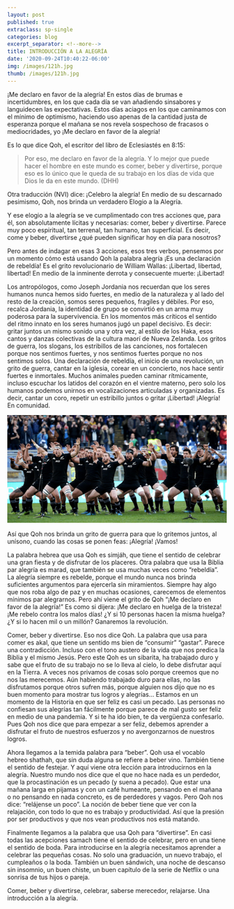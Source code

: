 ```yaml
---
layout: post
published: true
extraclass: sp-single
categories: blog
excerpt_separator: <!--more-->
title: INTRODUCCIÓN A LA ALEGRÍA
date: '2020-09-24T10:40:22-06:00'
img: /images/121h.jpg
thumb: /images/121h.jpg
---
```

¡Me declaro en favor de la alegría! En estos días de brumas e incertidumbres, en los que cada día se van añadiendo sinsabores y languidecen las expectativas.  Estos días aciagos en los que caminamos con el mínimo de optimismo, haciendo uso apenas de la cantidad justa de esperanza porque el mañana se nos revela sospechoso de fracasos o mediocridades, yo ¡Me declaro en favor de la alegría!  

<!--more-->

Es lo que dice Qoh, el escritor del libro de Eclesiastés en 8:15: 

> Por eso, me declaro en favor de la alegría. Y lo mejor que puede hacer el hombre en este mundo es comer, beber y divertirse, porque eso es lo único que le queda de su trabajo en los días de vida que Dios le da en este mundo. (DHH)

Otra traducción (NVI) dice: ¡Celebro la alegría! En medio de su descarnado pesimismo, Qoh, nos brinda un verdadero Elogio a la Alegría. 

Y ese elogio a la alegría se ve cumplimentado con tres acciones que, para él, son absolutamente lícitas y necesarias: comer, beber y divertirse. Parece muy poco espiritual, tan terrenal, tan humano, tan superficial. Es decir, come y beber, divertirse ¿qué pueden significar hoy en día para nosotros? 

Pero antes de indagar en esas 3 acciones, esos tres verbos, pensemos por un momento cómo está usando Qoh la palabra alegría ¡Es una declaración de rebeldía! Es el grito revolucionario de William Wallas: ¡Libertad, libertad, libertad! En medio de la inminente derrota y consecuente muerte: ¡Libertad!

Los antropólogos, como Joseph Jordania nos recuerdan que los seres humanos nunca hemos sido fuertes, en medio de la naturaleza y al lado del resto de la creación, somos seres pequeños, fragiles y débiles. Por eso, recalca Jordania, la identidad de grupo se convirtió en un arma muy poderosa para la supervivencia. En los momentos más críticos el sentido del ritmo innato en los seres humanos jugó un papel decisivo.  Es decir: gritar juntos un mismo sonido una y otra vez, al estilo de los Haka, esos cantos y danzas colectivas de la cultura maorí de Nueva Zelanda.  Los gritos de guerra, los slogans, los estribillos de las canciones, nos fortalecen porque nos sentimos fuertes, y nos sentimos fuertes porque no nos sentimos solos. Una declaración de rebeldía, el inicio de una revolución, un grito de guerra, cantar en la iglesia, corear en un concierto, nos hace sentir fuertes e inmortales. Muchos animales pueden caminar rítmicamente, incluso escuchar los latidos del corazón en el vientre materno, pero solo los humanos podemos unirnos en vocalizaciones articuladas y organizadas. Es decir, cantar un coro, repetir un estribillo juntos o gritar ¡Libertad! ¡Alegría! En comunidad. 

![Equipo de rugby de Nueva Zelanda haciendo su ritual Haka](/images/nintchdbpict0003282237622.jpg)

Así que Qoh nos brinda un grito de guerra para que lo gritemos juntos, al unísono, cuando las cosas se ponen feas: ¡Alegría! ¡Vamos!

La palabra hebrea que usa Qoh es simjáh, que tiene el sentido de celebrar una gran fiesta y de disfrutar de los placeres. Otra palabra que usa la Biblia par alegría es marad, que también se usa muchas veces como “rebeldía”.   La alegría siempre es rebelde, porque el mundo nunca nos brinda suficientes argumentos para ejercerla sin miramientos.  Siempre hay algo que nos roba algo de paz y en muchas ocasiones, carecemos de elementos mínimos par alegrarnos. Pero ahí viene el grito de Qoh “¡Me declaro en favor de la alegría!”  Es como si dijera: ¡Me declaro en huelga de la tristeza! ¡Me rebelo contra los malos días! ¿Y si 10 personas hacen la misma huelga? ¿Y si lo hacen mil o un millón? Ganaremos la revolución. 

Comer, beber y divertirse. Eso nos dice Qoh.  La palabra que usa para comer es akal, que tiene un sentido ms bien de “consumir” “gastar”.  Parece una contradicción. Incluso con el tono austero de la vida que nos predica la Biblia y el mismo Jesús. Pero este Qoh es un sibarita, ha trabajado duro y sabe que el fruto de su trabajo no se lo lleva al cielo, lo debe disfrutar aquí en la Tierra.  A veces nos privamos de cosas solo porque creemos que no nos las merecemos. Aún habiendo trabajado duro para ellas, no las disfrutamos porque otros sufren más, porque alguien nos dijo que no es buen momento para mostrar tus logros y alegrías… Estamos en un momento de la Historia en que ser feliz es casi un pecado.  Las personas no confiesan sus alegrías tan fácilmente porque parece de mal gusto ser feliz en medio de una pandemia. Y si te ha ido bien, te da vergüenza confesarlo. Pues Qoh nos dice que para empezar a ser feliz, debemos aprender a disfrutar el fruto de nuestros esfuerzos y no avergonzarnos de nuestros logros. 

Ahora llegamos a la temida palabra para “beber”.  Qoh usa el vocablo hebreo shathah, que sin duda alguna se refiere a beber vino.  También tiene el sentido de festejar.  Y aquí viene otra lección para introducirnos en la alegría. Nuestro mundo nos dice que el que no hace nada es un perdedor, que la procastinación es un pecado (y suena a pecado).  Que estar una mañana larga en pijamas y con un café humeante, pensando en el mañana o no pensando en nada concreto, es de perdedores y vagos.   Pero Qoh nos dice: “relájense un poco”. La noción de beber tiene que ver con la relajación, con todo lo que no es trabajo y productividad. Así que la presión por ser productivos y que nos vean productivos nos está matando. 

Finalmente llegamos a la palabra que usa Qoh para “divertirse”.  En casi todas las acepciones samach tiene el sentido de celebrar, pero en una tiene el sentido de boda. Para introducirse en la alegría necesitamos aprender a celebrar las pequeñas cosas. No solo una graduación, un nuevo trabajo, el cumpleaños o la boda. También un buen sándwich, una noche de descanso sin insomnio, un buen chiste, un buen capítulo de la serie de Netflix o una sonrisa de tus hijos o pareja. 

Comer, beber y divertirse, celebrar, saberse merecedor, relajarse. Una introducción a la alegría.
